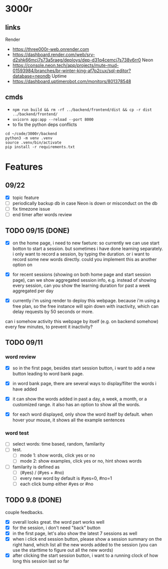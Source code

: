 # 3000r

## links
Render
- https://three000r-web.onrender.com
- https://dashboard.render.com/web/srv-d2shk66mcj7s73a5raeg/deploys/dep-d31q4cemcj7s738v6rr0
Neon
- https://console.neon.tech/app/projects/mute-mud-01593984/branches/br-winter-king-af7p2cux/sql-editor?database=neondb
Uptime
- https://dashboard.uptimerobot.com/monitors/801378548

## cmds
- `npm run build && rm -rf ../backend/frontend/dist && cp -r dist ../backend/frontend/`
- `uvicorn app:app --reload --port 8000`
- to fix the python deps conflicts
```
cd ~/code/3000r/backend
python3 -m venv .venv
source .venv/bin/activate
pip install -r requirements.txt
```

# Features

## 09/22
- [x] topic feature
- [ ] periodically backup db in case Neon is down or misconduct on the db
- [ ] fix timezone issue
- [ ] end timer after words review

## TODO 09/15 (DONE)
- [x] on the home page, i need to new faeture: 
so currently we can use start botton to start a session.
but sometimes i have done learning separately. i only want to record a session, by typing the duration. or i want to record some new words directly.
could you implement this as another option on 

- [x] for recent sessions (showing on both home page and start session page), can we show aggregated session info, e.g. instead of showing every session, can you show the learning duration for past a week aggregated per day

- [x] currently i'm using render to deploy this webpage. because i'm using a free plan, so the free instance will spin down with inactivity, which can delay requests by 50 seconds or more.

can i somehow activity this webpage by itself (e.g. on backend somehow) every few minutes, to prevent it inactivity?

## TODO 09/11
### word review
- [x] so in the first page, besides start session button, i want to add a new button leading to word bank page.

- [x] in word bank page, there are several ways to display/filter the words i have added

- [x] it can show the words added in past a day, a week, a month, or a customized range. it also has an option to show all the words.

- [x] for each word displayed, only show the word itself by default. when hover your mouse, it shows all the example sentences 
### word test
- [ ] select words: time based, random, familarity
- [ ] test. 
   - [ ] mode 1: show words, click yes or no
   - [ ] mode 2: show examples, click yes or no, hint shows words
- [ ] familarity is defined as
   - [ ] (#yes) / (#yes + #no)
   - [ ] every new word by default is #yes=0, #no=1
   - [ ] each click bump either #yes or #no

## TODO 9.8 (DONE)
couple feedbacks.

- [x] overall looks great. the word part works well
- [x] for the session, i don't need "back" button
- [x] in the first page, let's also show the latest 7 sessions as well
- [x] when i click end session button, please show a session summary on the right hand, which list all the new words added to the session (you can use the starttime to figure out all the new words)
- [x] after clicking the start session button, i want to a running clock of how long this session last so far
